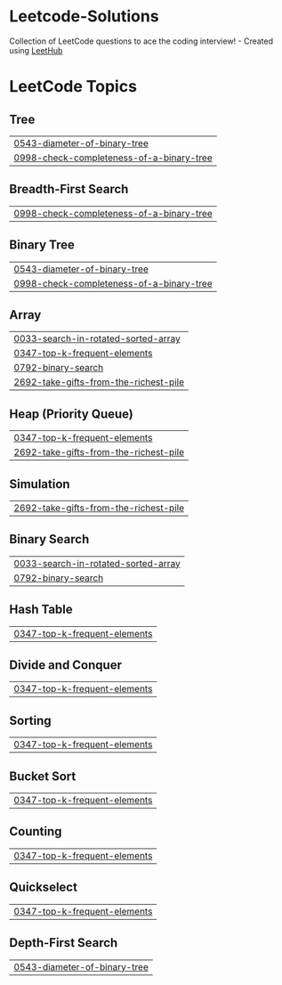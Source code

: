 # Leetcode-Solutions
Collection of LeetCode questions to ace the coding interview! - Created using [LeetHub](https://github.com/QasimWani/LeetHub)

<!---LeetCode Topics Start-->
# LeetCode Topics
## Tree
|  |
| ------- |
| [0543-diameter-of-binary-tree](https://github.com/KevinDsouza03/Leetcode-Solutions/tree/master/0543-diameter-of-binary-tree) |
| [0998-check-completeness-of-a-binary-tree](https://github.com/KevinDsouza03/Leetcode-Solutions/tree/master/0998-check-completeness-of-a-binary-tree) |
## Breadth-First Search
|  |
| ------- |
| [0998-check-completeness-of-a-binary-tree](https://github.com/KevinDsouza03/Leetcode-Solutions/tree/master/0998-check-completeness-of-a-binary-tree) |
## Binary Tree
|  |
| ------- |
| [0543-diameter-of-binary-tree](https://github.com/KevinDsouza03/Leetcode-Solutions/tree/master/0543-diameter-of-binary-tree) |
| [0998-check-completeness-of-a-binary-tree](https://github.com/KevinDsouza03/Leetcode-Solutions/tree/master/0998-check-completeness-of-a-binary-tree) |
## Array
|  |
| ------- |
| [0033-search-in-rotated-sorted-array](https://github.com/KevinDsouza03/Leetcode-Solutions/tree/master/0033-search-in-rotated-sorted-array) |
| [0347-top-k-frequent-elements](https://github.com/KevinDsouza03/Leetcode-Solutions/tree/master/0347-top-k-frequent-elements) |
| [0792-binary-search](https://github.com/KevinDsouza03/Leetcode-Solutions/tree/master/0792-binary-search) |
| [2692-take-gifts-from-the-richest-pile](https://github.com/KevinDsouza03/Leetcode-Solutions/tree/master/2692-take-gifts-from-the-richest-pile) |
## Heap (Priority Queue)
|  |
| ------- |
| [0347-top-k-frequent-elements](https://github.com/KevinDsouza03/Leetcode-Solutions/tree/master/0347-top-k-frequent-elements) |
| [2692-take-gifts-from-the-richest-pile](https://github.com/KevinDsouza03/Leetcode-Solutions/tree/master/2692-take-gifts-from-the-richest-pile) |
## Simulation
|  |
| ------- |
| [2692-take-gifts-from-the-richest-pile](https://github.com/KevinDsouza03/Leetcode-Solutions/tree/master/2692-take-gifts-from-the-richest-pile) |
## Binary Search
|  |
| ------- |
| [0033-search-in-rotated-sorted-array](https://github.com/KevinDsouza03/Leetcode-Solutions/tree/master/0033-search-in-rotated-sorted-array) |
| [0792-binary-search](https://github.com/KevinDsouza03/Leetcode-Solutions/tree/master/0792-binary-search) |
## Hash Table
|  |
| ------- |
| [0347-top-k-frequent-elements](https://github.com/KevinDsouza03/Leetcode-Solutions/tree/master/0347-top-k-frequent-elements) |
## Divide and Conquer
|  |
| ------- |
| [0347-top-k-frequent-elements](https://github.com/KevinDsouza03/Leetcode-Solutions/tree/master/0347-top-k-frequent-elements) |
## Sorting
|  |
| ------- |
| [0347-top-k-frequent-elements](https://github.com/KevinDsouza03/Leetcode-Solutions/tree/master/0347-top-k-frequent-elements) |
## Bucket Sort
|  |
| ------- |
| [0347-top-k-frequent-elements](https://github.com/KevinDsouza03/Leetcode-Solutions/tree/master/0347-top-k-frequent-elements) |
## Counting
|  |
| ------- |
| [0347-top-k-frequent-elements](https://github.com/KevinDsouza03/Leetcode-Solutions/tree/master/0347-top-k-frequent-elements) |
## Quickselect
|  |
| ------- |
| [0347-top-k-frequent-elements](https://github.com/KevinDsouza03/Leetcode-Solutions/tree/master/0347-top-k-frequent-elements) |
## Depth-First Search
|  |
| ------- |
| [0543-diameter-of-binary-tree](https://github.com/KevinDsouza03/Leetcode-Solutions/tree/master/0543-diameter-of-binary-tree) |
<!---LeetCode Topics End-->